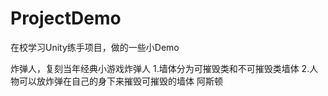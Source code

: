 # ProjectDemo
在校学习Unity练手项目，做的一些小Demo

炸弹人，复刻当年经典小游戏炸弹人
1.墙体分为可摧毁类和不可摧毁类墙体
2.人物可以放炸弹在自己的身下来摧毁可摧毁的墙体
阿斯顿
